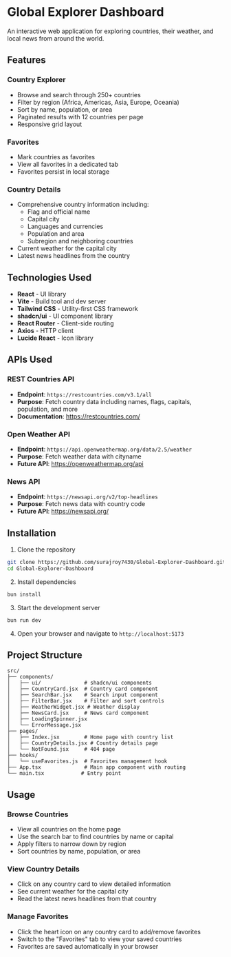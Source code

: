 # Global Explorer Dashboard

An interactive web application for exploring countries, their weather, and local news from around the world.

## Features

### Country Explorer
- Browse and search through 250+ countries
- Filter by region (Africa, Americas, Asia, Europe, Oceania)
- Sort by name, population, or area
- Paginated results with 12 countries per page
- Responsive grid layout

### Favorites
- Mark countries as favorites
- View all favorites in a dedicated tab
- Favorites persist in local storage

### Country Details
- Comprehensive country information including:
  - Flag and official name
  - Capital city
  - Languages and currencies
  - Population and area
  - Subregion and neighboring countries
- Current weather for the capital city
- Latest news headlines from the country

## Technologies Used

- **React** - UI library
- **Vite** - Build tool and dev server
- **Tailwind CSS** - Utility-first CSS framework
- **shadcn/ui** - UI component library
- **React Router** - Client-side routing
- **Axios** - HTTP client
- **Lucide React** - Icon library

## APIs Used

### REST Countries API
- **Endpoint**: `https://restcountries.com/v3.1/all`
- **Purpose**: Fetch country data including names, flags, capitals, population, and more
- **Documentation**: https://restcountries.com/

### Open Weather API 
- **Endpoint**: `https://api.openweathermap.org/data/2.5/weather`
- **Purpose**: Fetch weather data with cityname
- **Future API**: https://openweathermap.org/api

### News API
- **Endpoint**: `https://newsapi.org/v2/top-headlines`
- **Purpose**: Fetch news data with country code
- **Future API**: https://newsapi.org/

## Installation

1. Clone the repository
```bash
git clone https://github.com/surajroy7430/Global-Explorer-Dashboard.git
cd Global-Explorer-Dashboard
```

2. Install dependencies
```bash
bun install
```

3. Start the development server
```bash
bun run dev
```

4. Open your browser and navigate to `http://localhost:5173`

## Project Structure

```
src/
├── components/
│   ├── ui/              # shadcn/ui components
│   ├── CountryCard.jsx  # Country card component
│   ├── SearchBar.jsx    # Search input component
│   ├── FilterBar.jsx    # Filter and sort controls
│   ├── WeatherWidget.jsx # Weather display
│   ├── NewsCard.jsx     # News card component
│   ├── LoadingSpinner.jsx
│   └── ErrorMessage.jsx
├── pages/
│   ├── Index.jsx        # Home page with country list
│   ├── CountryDetails.jsx # Country details page
│   └── NotFound.jsx     # 404 page
├── hooks/
│   └── useFavorites.js  # Favorites management hook
├── App.tsx              # Main app component with routing
└── main.tsx            # Entry point
```

## Usage

### Browse Countries
- View all countries on the home page
- Use the search bar to find countries by name or capital
- Apply filters to narrow down by region
- Sort countries by name, population, or area

### View Country Details
- Click on any country card to view detailed information
- See current weather for the capital city
- Read the latest news headlines from that country

### Manage Favorites
- Click the heart icon on any country card to add/remove favorites
- Switch to the "Favorites" tab to view your saved countries
- Favorites are saved automatically in your browser
